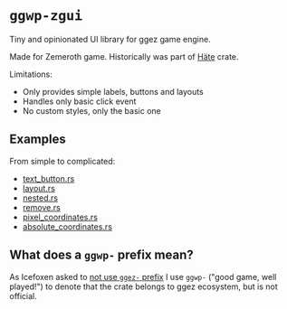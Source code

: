 # `ggwp-zgui`

Tiny and opinionated UI library for ggez game engine.

Made for Zemeroth game.
Historically was part of [Häte](https://docs.rs/hate) crate.

Limitations:

- Only provides simple labels, buttons and layouts
- Handles only basic click event
- No custom styles, only the basic one

## Examples

From simple to complicated:

- [text_button.rs](./examples/text_button.rs)
- [layout.rs](./examples/layout.rs)
- [nested.rs](./examples/nested.rs)
- [remove.rs](./examples/remove.rs)
- [pixel_coordinates.rs](./examples/pixel_coordinates.rs)
- [absolute_coordinates.rs](./examples/absolute_coordinates.rs)

## What does a `ggwp-` prefix mean?

As Icefoxen asked to [not use `ggez-` prefix][ggwp]
I use `ggwp-` ("good game, well played!") to denote that the crate
belongs to ggez ecosystem, but is not official.

[ggwp]: https://github.com/ggez/ggez/issues/373#issuecomment-390461696
